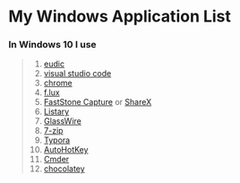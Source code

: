 # My Windows Application List

### In Windows 10 I use

> 1. [eudic]()
> 2. [visual studio code]()
> 3. [chrome]()
> 4. [f.lux]()
> 5. [FastStone Capture]() or [ShareX]()
> 6. [Listary]()
> 7. [GlassWire]()
> 8. [7-zip]()
> 9. [Typora](https://typora.io/)
> 10. [AutoHotKey](https://www.autohotkey.com/)
> 11. [Cmder](http://cmder.net/)
> 12. [chocolatey](https://chocolatey.org/)